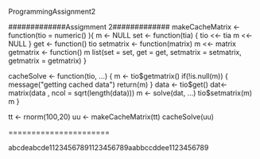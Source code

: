 ProgrammingAssignment2

#############Assigmment 2############# 
makeCacheMatrix <- function(tio = numeric() ){
  m <- NULL
  set <- function(tia) {
    tio <<- tia
    m <<- NULL
  }
  get <- function() tio
  setmatrix <- function(matrix) m <<- matrix
  getmatrix <- function() m
  list(set = set, get = get,
       setmatrix = setmatrix,
       getmatrix = getmatrix)
}

cacheSolve <- function(tio, ...) {
  m <- tio$getmatrix()
  if(!is.null(m)) {
  message("getting cached data")
  return(m)
  }
  data <- tio$get()
  dat<-matrix(data , ncol = sqrt(length(data)))
  m <- solve(dat, ...)
  tio$setmatrix(m)
  m
  }

tt <- rnorm(100,20)
uu <- makeCacheMatrix(tt)
cacheSolve(uu)


======================

abcdeabcde11234567891123456789aabbccddee1123456789
